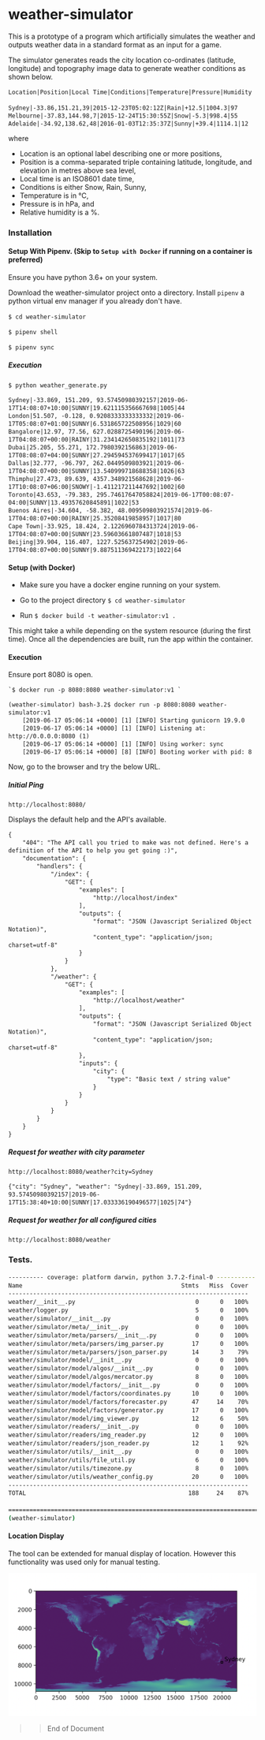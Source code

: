 # weather-simulator

This is a prototype of a program which artificially simulates the weather and outputs weather data in a standard format as an input for a game.

The simulator generates reads the city location co-ordinates (latitude, longitude) and topography image data to generate weather conditions as shown below. 
    
    Location|Position|Local Time|Conditions|Temperature|Pressure|Humidity
    
    Sydney|-33.86,151.21,39|2015-12-23T05:02:12Z|Rain|+12.5|1004.3|97
    Melbourne|-37.83,144.98,7|2015-12-24T15:30:55Z|Snow|-5.3|998.4|55
    Adelaide|-34.92,138.62,48|2016-01-03T12:35:37Z|Sunny|+39.4|1114.1|12

where
* Location is an optional label describing one or more positions,
* Position is a comma-separated triple containing latitude, longitude, and elevation in metres above sea
level,
* Local time is an ISO8601 date time,
* Conditions is either Snow, Rain, Sunny,
* Temperature is in °C,
* Pressure is in hPa, and
* Relative humidity is a %.


### Installation 

#### Setup With Pipenv. (Skip to `Setup with Docker` if running on a container is preferred)

Ensure you have python 3.6+ on your system. 

Download the weather-simulator project onto a directory. Install `pipenv` a python virtual env manager if you already don't have.

`$ cd weather-simulator`

`$ pipenv shell`

`$ pipenv sync`


##### Execution 

`$ python weather_generate.py`

```
Sydney|-33.869, 151.209, 93.57450980392157|2019-06-17T14:08:07+10:00|SUNNY|19.621115356667698|1005|44
London|51.507, -0.128, 0.9208333333333332|2019-06-17T05:08:07+01:00|SUNNY|6.531865722508956|1029|60
Bangalore|12.97, 77.56, 627.0288725490196|2019-06-17T04:08:07+00:00|RAINY|31.234142650835192|1011|73
Dubai|25.205, 55.271, 172.7980392156863|2019-06-17T08:08:07+04:00|SUNNY|27.294594537699417|1017|65
Dallas|32.777, -96.797, 262.0449509803921|2019-06-17T04:08:07+00:00|SUNNY|13.540999718688358|1026|63
Thimphu|27.473, 89.639, 4357.348921568628|2019-06-17T10:08:07+06:00|SNOWY|-1.411217211447692|1002|60
Toronto|43.653, -79.383, 295.74617647058824|2019-06-17T00:08:07-04:00|SUNNY|13.49357620845891|1022|53
Buenos Aires|-34.604, -58.382, 48.009509803921574|2019-06-17T04:08:07+00:00|RAINY|25.35208419858957|1017|80
Cape Town|-33.925, 18.424, 2.1226960784313724|2019-06-17T04:08:07+00:00|SUNNY|23.59603661807487|1018|53
Beijing|39.904, 116.407, 1227.525637254902|2019-06-17T04:08:07+00:00|SUNNY|9.887511369422173|1022|64
```



#### Setup (with Docker)

* Make sure you have a docker engine running on your system. 

* Go to the project directory `$ cd weather-simulator `
    
* Run `$ docker build -t weather-simulator:v1 . `
    

This might take a while depending on the system resource (during the first time). Once all the dependencies are built, 
    run the app within the container.
    
#### Execution 

Ensure port 8080 is open.

    `$ docker run -p 8080:8080 weather-simulator:v1 `
     
```
(weather-simulator) bash-3.2$ docker run -p 8080:8080 weather-simulator:v1
    [2019-06-17 05:06:14 +0000] [1] [INFO] Starting gunicorn 19.9.0
    [2019-06-17 05:06:14 +0000] [1] [INFO] Listening at: http://0.0.0.0:8080 (1)
    [2019-06-17 05:06:14 +0000] [1] [INFO] Using worker: sync
    [2019-06-17 05:06:14 +0000] [8] [INFO] Booting worker with pid: 8 
```



Now, go to the browser and try the below URL. 


##### Initial Ping

    http://localhost:8080/
    
Displays the default help and the API's available.    
    
```
{
    "404": "The API call you tried to make was not defined. Here's a definition of the API to help you get going :)",
    "documentation": {
        "handlers": {
            "/index": {
                "GET": {
                    "examples": [
                        "http://localhost/index"
                    ],
                    "outputs": {
                        "format": "JSON (Javascript Serialized Object Notation)",
                        "content_type": "application/json; charset=utf-8"
                    }
                }
            },
            "/weather": {
                "GET": {
                    "examples": [
                        "http://localhost/weather"
                    ],
                    "outputs": {
                        "format": "JSON (Javascript Serialized Object Notation)",
                        "content_type": "application/json; charset=utf-8"
                    },
                    "inputs": {
                        "city": {
                            "type": "Basic text / string value"
                        }
                    }
                }
            }
        }
    }
}
```


##### Request for weather with city parameter

    http://localhost:8080/weather?city=Sydney 

```
{"city": "Sydney", "weather": "Sydney|-33.869, 151.209, 93.57450980392157|2019-06-17T15:38:40+10:00|SUNNY|17.033336190496577|1025|74"}
```


##### Request for weather for all configured cities

    http://localhost:8080/weather 



### Tests.

```bash
---------- coverage: platform darwin, python 3.7.2-final-0 -----------
Name                                             Stmts   Miss  Cover
--------------------------------------------------------------------
weather/__init__.py                                  0      0   100%
weather/logger.py                                    5      0   100%
weather/simulator/__init__.py                        0      0   100%
weather/simulator/meta/__init__.py                   0      0   100%
weather/simulator/meta/parsers/__init__.py           0      0   100%
weather/simulator/meta/parsers/img_parser.py        17      0   100%
weather/simulator/meta/parsers/json_parser.py       14      3    79%
weather/simulator/model/__init__.py                  0      0   100%
weather/simulator/model/algos/__init__.py            0      0   100%
weather/simulator/model/algos/mercator.py            8      0   100%
weather/simulator/model/factors/__init__.py          0      0   100%
weather/simulator/model/factors/coordinates.py      10      0   100%
weather/simulator/model/factors/forecaster.py       47     14    70%
weather/simulator/model/factors/generator.py        17      0   100%
weather/simulator/model/img_viewer.py               12      6    50%
weather/simulator/readers/__init__.py                0      0   100%
weather/simulator/readers/img_reader.py             12      0   100%
weather/simulator/readers/json_reader.py            12      1    92%
weather/simulator/utils/__init__.py                  0      0   100%
weather/simulator/utils/file_util.py                 6      0   100%
weather/simulator/utils/timezone.py                  8      0   100%
weather/simulator/utils/weather_config.py           20      0   100%
--------------------------------------------------------------------
TOTAL                                              188     24    87%

========================================================================================== 19 passed, 1 warnings in 4.21 seconds ==========================================================================================
(weather-simulator)
```

#### Location Display 

The tool can be extended for manual display of location. However this functionality was used only for manual testing.

![Alt text](resources/image.png?raw=true "Locating Sydney")




>> End of Document 
